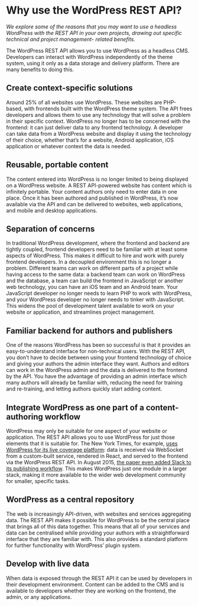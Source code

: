 # Why use the WordPress REST API?

*We explore some of the reasons that you may want to use a headless WordPress with the REST API in your own projects, drawing out specific technical and project management- related benefits.*The WordPress REST API allows you to use WordPress as a headless CMS. Developers can interact with WordPress independently of the theme system, using it only as a data storage and delivery platform. There are many benefits to doing this.

## Create context-specific solutionsAround 25% of all websites use WordPress. These websites are PHP-based, with frontends built with the WordPress theme system. The API frees developers and allows them to use any technology that will solve a problem in their specific context. WordPress no longer has to be concerned with the frontend: it can just deliver data to any frontend technology. A developer can take data from a WordPress website and display it using the technologyof their choice, whether that’s for a website, Android application, iOS application or whatever context the data is needed.

## Reusable, portable contentThe content entered into WordPress is no longer limited to being displayed on a WordPress website. A REST API-powered website has content which is infinitely portable. Your content authors only need to enter data in one place. Once it has been authored and published in WordPress, it’s now available via the API and can be delivered to websites, web applications, and mobile and desktop applications.## Separation of concernsIn traditional WordPress development, where the frontend and backend are tightly coupled, frontend developers need to be familiar with at least some aspects of WordPress. This makes it difficult to hire and work with purely frontend developers. In a decoupled environment this is no longer a problem. Different teams can work on different parts of a project while having access to the same data: a backend team can work on WordPress and the database, a team can build the frontend in JavaScript or another web technology, you can have an iOS team and an Android team. Your JavaScript developer no longer needs to learn PHP to work with WordPress, and your WordPress developer no longer needs to tinker with JavaScript. This widens the pool of development talent available to work on your website or application, and streamlines project management.
## Familiar backend for authors and publishersOne of the reasons WordPress has been so successful is that it provides an easy-to-understand interface for non-technical users. With the REST API, you don’t have to decide between using your frontend technology of choice and giving your authors the admin interface they want. Authors and editors can work in the WordPress admin and the data is delivered to the frontend by the API. You have the advantage of providing an admin interface which many authors will already be familiar with, reducing the need for training and re-training, and letting authors quickly start adding content.## Integrate WordPress as one part of a content-authoring workflowWordPress may only be suitable for one aspect of your website or application. The REST API allows you to use WordPress for just those elements that it is suitable for. The New York Times, for example, [uses WordPress for its live coverage platform](http://www.slideshare.net/ScottTaylor1/2015-wordcamp-maine-keynote): data is received via WebSocket from a custom-built service, rendered in React, and served to the frontend via the WordPress REST API. In August 2015, [the paper even added Slack to its publishing workflow](http://www.niemanlab.org/2015/08/the-new-york-times-live-blogged-last-nights-gop-debate-directly-from-slack/). This makes WordPress just one module in a larger stack, making it more available to the wider web development community for smaller, specific tasks.
## WordPress as a central repositoryThe web is increasingly API-driven, with websites and services aggregating data. The REST API makes it possible for WordPress to be the central place that brings all of this data together. This means that all of your services and data can be centralised while providing your authors with a straightforward interface that they are familiar with. This also provides a standard platform for further functionality with WordPress’ plugin system.
## Develop with live dataWhen data is exposed through the REST API it can be used by developers in their development environment. Content can be added to the CMS and is available to developers whether they are working on the frontend, the admin, or any applications.